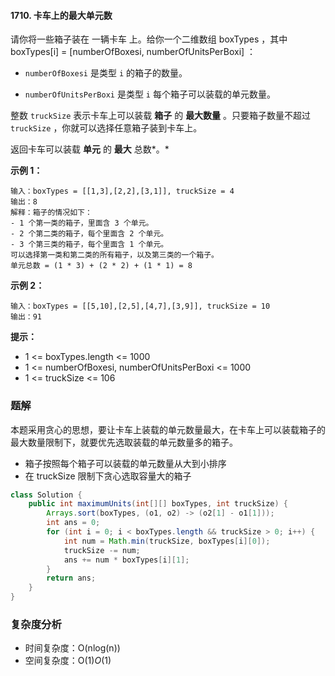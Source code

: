 #### 1710. 卡车上的最大单元数

请你将一些箱子装在 一辆卡车 上。给你一个二维数组 boxTypes ，其中 boxTypes[i] = [numberOfBoxesi, numberOfUnitsPerBoxi] ：

- `numberOfBoxesi` 是类型 `i` 的箱子的数量。

- `numberOfUnitsPerBoxi` 是类型 `i` 每个箱子可以装载的单元数量。

整数 `truckSize` 表示卡车上可以装载 **箱子** 的 **最大数量** 。只要箱子数量不超过 `truckSize` ，你就可以选择任意箱子装到卡车上。

返回卡车可以装载 **单元** 的 **最大** 总数*。*

**示例 1：**

```shell
输入：boxTypes = [[1,3],[2,2],[3,1]], truckSize = 4
输出：8
解释：箱子的情况如下：
- 1 个第一类的箱子，里面含 3 个单元。
- 2 个第二类的箱子，每个里面含 2 个单元。
- 3 个第三类的箱子，每个里面含 1 个单元。
可以选择第一类和第二类的所有箱子，以及第三类的一个箱子。
单元总数 = (1 * 3) + (2 * 2) + (1 * 1) = 8
```

**示例 2：**

```shell
输入：boxTypes = [[5,10],[2,5],[4,7],[3,9]], truckSize = 10
输出：91
```

**提示：**

* 1 <= boxTypes.length <= 1000
* 1 <= numberOfBoxesi, numberOfUnitsPerBoxi <= 1000
* 1 <= truckSize <= 106

### 题解

本题采用贪心的思想，要让卡车上装载的单元数量最大，在卡车上可以装载箱子的最大数量限制下，就要优先选取装载的单元数量多的箱子。

* 箱子按照每个箱子可以装载的单元数量从大到小排序
* 在 truckSize 限制下贪心选取容量大的箱子

```java
class Solution {
    public int maximumUnits(int[][] boxTypes, int truckSize) {
        Arrays.sort(boxTypes, (o1, o2) -> (o2[1] - o1[1]));
        int ans = 0;
        for (int i = 0; i < boxTypes.length && truckSize > 0; i++) {
            int num = Math.min(truckSize, boxTypes[i][0]);
            truckSize -= num;
            ans += num * boxTypes[i][1];
        }
        return ans;
    }
}
```

### 复杂度分析

- 时间复杂度：O(nlog(n))
- 空间复杂度：O(1)*O*(1)
